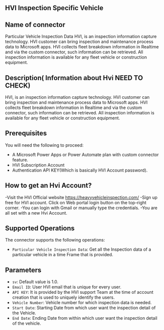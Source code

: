 ## HVI Inspection Specific Vehicle
## Name of connector 
Particular Vehicle Inspection Data
HVI, is an inspection information capture technology. HVI customer can bring inspection and maintenance process data to Microsoft apps.
HVI collects fleet breakdown information in Realtime and via the custom connector, such information can be retrieved.
All inspection information is available for any fleet vehicle or construction equipment. 

## Description( Information about Hvi NEED TO CHECK)
HVI, is an inspection information capture technology. HVI customer can bring inspection and maintenance process data to Microsoft apps. 
HVI collects fleet breakdown information in Realtime and via the custom connector, such information can be retrieved.
All inspection information is available for any fleet vehicle or construction equipment. 

## Prerequisites
You will need the following to proceed:
* A Microsoft Power Apps or Power Automate plan with custom connector feature.
* HVI Subscription Account
* Authentication API KEY(Which is basically HVI Account password).

## How to get an Hvi Account?
-Visit the HVI Official website https://heavyvehicleinspection.com/
-Sign up free for HVI account. Click on Web portal login button on the top-right corner.
-You can login with Gmail or manually type the credentials.
-You are all set with a new Hvi Account.


## Supported Operations
The connector supports the following operations:
* `Particular Vehicle Inspection Data`: Get all the Inspection data of a particular vehicle in a time Frame that is provided.

 
## Parameters
* `sv`: Default value is 1.0.
* `Email ID`: User HVI email that is unique for every user.
* `API KEY`: It is provided by the HVI support Team at the time of account creation that is used to uniquely identify the users.
* `Vehicle Number`: Vehicle number for which inspection data is needed.
* `Start Date`: Starting Date from which user want the inspection detail of the Vehicle.
* `End Date`: Ending Date from within which user want the inspection detail of the vehicle. 




